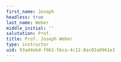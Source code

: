 ```yaml
---
first_name: Joseph
headless: true
last_name: Weber
middle_initial: ''
salutation: Prof.
title: Prof. Joseph Weber
type: instructor
uid: 93ad4ebd-f0b1-5bca-4c12-8ac02a8961e1
---
```

